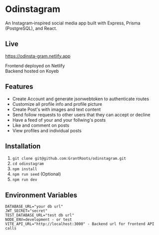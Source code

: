 # Odinstagram

An Instagram‑inspired social media app built with Express, Prisma (PostgreSQL), and React.

## Live

https://odinsta-gram.netlify.app

Frontend deployed on Netlify  
Backend hosted on Koyeb

## Features

- Create Account and generate jsonwebtoken to authenticate routes
- Customize all profile info and profile picture
- Create Post's with images and text content
- Send follow requests to other users that they can accept or decline
- Have a feed of your and your follwing's posts
- Like and comment on posts
- View profiles and individual posts

## Installation

1. `git clone git@github.com:GrantRoots/odinstagram.git`
2. `cd odinstagram`
3. `npm install`
4. `npm run seed` (Optional)
5. `npm run dev`

## Environment Variables

```
DATABASE_URL="your db url"
JWT_SECRET="secret"
TEST_DATABASE_URL="test db url"
NODE_ENV=development - or test
VITE_API_URL="http://localhost:3000" - Backend url for frontend API calls
```
